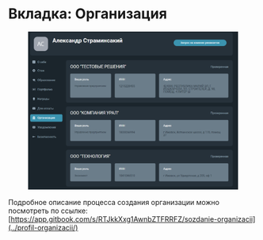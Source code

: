 # Вкладка: Организация

<figure><img src="../.gitbook/assets/image (989).png" alt=""><figcaption></figcaption></figure>

Подробное описание процесса создания организации можно посмотреть по ссылке: [https://app.gitbook.com/s/RTJkkXxg1AwnbZTFRRFZ/sozdanie-organizacii](../profil-organizacii/)
